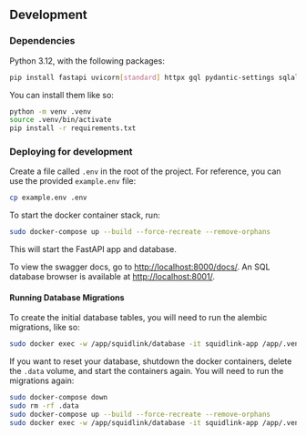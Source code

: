 ## Development

### Dependencies

Python 3.12, with the following packages:

```bash
pip install fastapi uvicorn[standard] httpx gql pydantic-settings sqlalchemy psycopg[binary] psycopg2-binary alembic
```

You can install them like so:
```bash
python -m venv .venv
source .venv/bin/activate
pip install -r requirements.txt
```

### Deploying for development

Create a file called `.env` in the root of the project.
For reference, you can use the provided `example.env` file:

```bash
cp example.env .env
```

To start the docker container stack, run:

```bash
sudo docker-compose up --build --force-recreate --remove-orphans
```

This will start the FastAPI app and database.

To view the swagger docs, go to [http://localhost:8000/docs/](http://localhost:8000/docs/).
An SQL database browser is available at [http://localhost:8001/](http://localhost:8001/).

#### Running Database Migrations

To create the initial database tables, you will need to run the alembic migrations, like so:

```bash
sudo docker exec -w /app/squidlink/database -it squidlink-app /app/.venv/bin/alembic upgrade head
```

If you want to reset your database, shutdown the docker containers, delete the `.data` volume, and start the containers again.
You will need to run the migrations again:

```bash
sudo docker-compose down
sudo rm -rf .data
sudo docker-compose up --build --force-recreate --remove-orphans
sudo docker exec -w /app/squidlink/database -it squidlink-app /app/.venv/bin/alembic upgrade head
```
